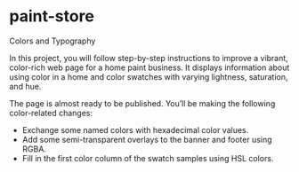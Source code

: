 # paint-store
Colors and Typography

In this project, you will follow step-by-step instructions to improve a vibrant, color-rich web page for a home paint business. It displays information about using color in a home and color swatches with varying lightness, saturation, and hue.

The page is almost ready to be published. You’ll be making the following color-related changes:

* Exchange some named colors with hexadecimal color values.
* Add some semi-transparent overlays to the banner and footer using RGBA.
* Fill in the first color column of the swatch samples using HSL colors.